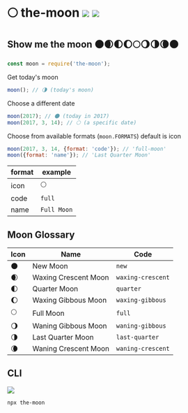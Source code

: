 # 🌕 the-moon [![](https://img.shields.io/npm/v/the-moon.svg)](https://www.npmjs.com/package/the-moon) [![](https://img.shields.io/badge/source--000000.svg?logo=github&style=social)](https://github.com/omrilotan/mono/tree/master/packages/the-moon)

## Show me the moon 🌑🌒🌓🌔🌕🌖🌗🌘🌑

```js
const moon = require('the-moon');
```

Get today's moon
```js
moon(); // 🌗 (today's moon)
```

Choose a different date
```js
moon(2017); // 🌑 (today in 2017)
moon(2017, 3, 14); // 🌕 (a specific date)
```

Choose from available formats (`moon.FORMATS`) default is icon
```js
moon(2017, 3, 14, {format: 'code'}); // 'full-moon'
moon({format: 'name'}); // 'Last Quarter Moon'
```

| format | example
| - | -
| icon | 🌕
| code | `full`
| name | `Full Moon`

## Moon Glossary

| Icon | Name | Code
| - | - | -
| 🌑 | New Moon | `new`
| 🌒 | Waxing Crescent Moon | `waxing-crescent`
| 🌓 | Quarter Moon | `quarter`
| 🌔 | Waxing Gibbous Moon | `waxing-gibbous`
| 🌕 | Full Moon | `full`
| 🌖 | Waning Gibbous Moon | `waning-gibbous`
| 🌗 | Last Quarter Moon | `last-quarter`
| 🌘 | Waning Crescent Moon | `waning-crescent`

## CLI
![](https://user-images.githubusercontent.com/516342/51849472-7c256400-2328-11e9-8223-accf0468ecfe.png)
```
npx the-moon
```
